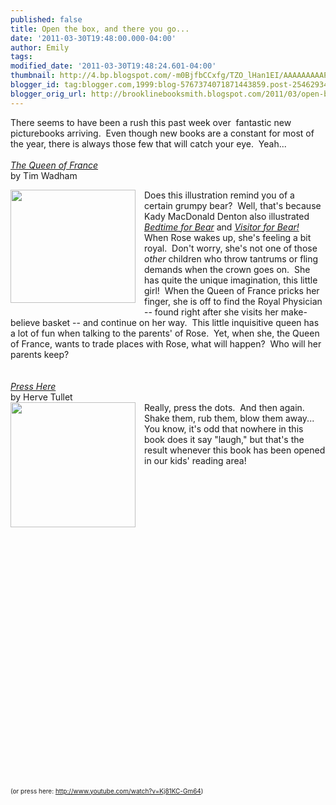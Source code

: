 ```yaml
---
published: false
title: Open the box, and there you go...
date: '2011-03-30T19:48:00.000-04:00'
author: Emily
tags: 
modified_date: '2011-03-30T19:48:24.601-04:00'
thumbnail: http://4.bp.blogspot.com/-m0BjfbCCxfg/TZO_lHan1EI/AAAAAAAAAPM/vfFyS1fwqWw/s72-c/queen-of-france.jpg
blogger_id: tag:blogger.com,1999:blog-5767374071871443859.post-2546293433605582191
blogger_orig_url: http://brooklinebooksmith.blogspot.com/2011/03/open-box-and-there-you-go.html
---
```


There seems to have been a rush this past week over&nbsp; fantastic new picturebooks arriving.&nbsp; Even though new books are a constant for most of the year, there is always those few that will catch your eye.&nbsp; Yeah...<br /><br /><em><a href="http://www.brooklinebooksmith-shop.com/book/9780763641023">The Queen of France</a></em><br />by Tim Wadham<br /><div class="separator" style="clear: both; text-align: center;"><a href="http://4.bp.blogspot.com/-m0BjfbCCxfg/TZO_lHan1EI/AAAAAAAAAPM/vfFyS1fwqWw/s1600/queen-of-france.jpg" imageanchor="1" style="clear: left; cssfloat: left; float: left; margin-bottom: 1em; margin-right: 1em;"><img border="0" height="181" r6="true" src="http://4.bp.blogspot.com/-m0BjfbCCxfg/TZO_lHan1EI/AAAAAAAAAPM/vfFyS1fwqWw/s200/queen-of-france.jpg" width="200" /></a></div>Does this illustration remind you of a certain grumpy bear?&nbsp; Well, that's because Kady MacDonald Denton also illustrated <em><a href="http://www.brooklinebooksmith-shop.com/book/9780763641016">Bedtime for Bear</a></em> and <em><a href="http://www.brooklinebooksmith-shop.com/book/9780763628079">Visitor for Bear!</a></em>&nbsp; When Rose wakes up, she's feeling a bit royal.&nbsp; Don't worry, she's not one of those <em>other</em> children who throw tantrums or fling demands when the crown goes on.&nbsp; She has quite the unique imagination, this little girl!&nbsp; When the Queen of France pricks her finger, she is off to find the Royal Physician -- found right after she visits her make-believe basket&nbsp;-- and continue on her way.&nbsp; This little inquisitive queen has a lot of fun when talking to the parents' of Rose.&nbsp; Yet, when she, the Queen of France, wants to&nbsp;trade places with Rose, what will happen?&nbsp; Who will her parents keep?<br /><br /><br /><em><a href="http://www.brooklinebooksmith-shop.com/book/9780811879545">Press Here </a></em><br />by Herve Tullet<br /><div class="separator" style="clear: both; text-align: center;"><a href="http://2.bp.blogspot.com/-Mmb1l4fP4BU/TZO_qvjlsiI/AAAAAAAAAPQ/wgD9XHSerfA/s1600/41G-L%252BC0I3L__SL500_AA300_.jpg" imageanchor="1" style="clear: left; cssfloat: left; float: left; margin-bottom: 1em; margin-right: 1em;"><img border="0" height="200" r6="true" src="http://2.bp.blogspot.com/-Mmb1l4fP4BU/TZO_qvjlsiI/AAAAAAAAAPQ/wgD9XHSerfA/s200/41G-L%252BC0I3L__SL500_AA300_.jpg" width="200" /></a></div>Really, press the dots.&nbsp; And then again.&nbsp; Shake them, rub them, blow them away...&nbsp; You know, it's odd that nowhere in this book does it say "laugh," but that's the result whenever this book has been opened in our kids' reading area!<br /><br /><br /><span style="font-size: x-small;"><object style="height: 390px; width: 640px;"><param name="movie" value="http://www.youtube.com/v/Kj81KC-Gm64?version=3"><param name="allowFullScreen" value="true"><param name="allowScriptAccess" value="always"><embed src="http://www.youtube.com/v/Kj81KC-Gm64?version=3" type="application/x-shockwave-flash" allowfullscreen="true" allowScriptAccess="always" width="640" height="390"></object><br /><br />(or press here: <a href="http://www.youtube.com/watch?v=Kj81KC-Gm64">http://www.youtube.com/watch?v=Kj81KC-Gm64</a>)</span>
